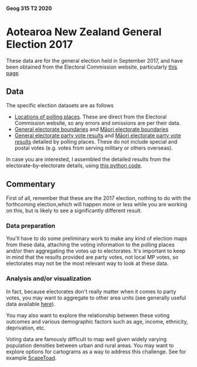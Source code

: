#### Geog 315 T2 2020
# Aotearoa New Zealand General Election 2017
These data are for the general election held in September 2017, and have been obtained from the Electoral Commission website, particularly [this page](https://www.electionresults.govt.nz/electionresults_2017/statistics/index.html).

## Data
The specific election datasets are as follows

+ [Locations of polling places](voting-places-2017.gpkg?raw=true). These are direct from the Electoral Commission website, so any errors and omissions are per their data.
+ [General electorate boundaries](non-maori-electorates-2017.gpkg?raw=true) and [Māori electorate boundaries](maori-electorates-2017.gpkg?raw=true)
+ [General electorate party vote results](non-maori-electorate-detailed-party-results-2017.csv?raw=true) and [Māori electorate party vote results](non-maori-electorate-detailed-party-results-2017.csv?raw=true) detailed by polling places. These do not include special and postal votes (e.g. votes from serving military or others overseas).

In case you are interested, I assembled the detailed results from the electorate-by-electorate details, using [this python code](collate-election-2017.ipynb).

## Commentary
First of all, remember that these are the 2017 election, nothing to do with the forthcoming election,which will happen more or less while you are working on this, but is likely to see a significantly different result.

### Data preparation
You'll have to do some preliminary work to make any kind of election maps from these data, attaching the voting information to the polling places and/or then aggregating the votes up to electorates. It's important to keep in mind that the results provided are party votes, not local MP votes, so electorates may not be the most relevant way to look at these data.

### Analysis and/or visualization
In fact, because electorates don't really matter when it comes to party votes, you may want to aggregate to other area units (see generally useful data available [here](../README.md#aotearoa-new-zealand-datasets)).

You may also want to explore the relationship between these voting outcomes and various demographic factors such as age, income, ethnicity, deprivation, etc.

Voting data are famously difficult to map well given widely varying population densities between urban and rural areas. You may want to explore options for cartograms as a way to address this challenge. See for example [ScapeToad](https://scapetoad.choros.place/).
